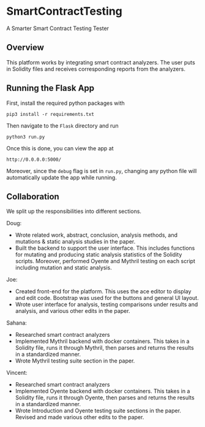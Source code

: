 # SmartContractTesting
A Smarter Smart Contract Testing Tester

## Overview
This platform works by integrating smart contract analyzers. The user puts in 
Solidity files and receives corresponding reports from the analyzers.  

## Running the Flask App ##

First, install the required python packages with 

`pip3 install -r requirements.txt`

Then navigate to the `Flask` directory and run 

`python3 run.py`

Once this is done, you can view the app at 

`http://0.0.0.0:5000/`

Moreover, since the `debug` flag is set in `run.py`, changing any python file will automatically update the app while running. 

## Collaboration
We split up the responsibilities into different sections. 

Doug:
* Wrote related work, abstract, conclusion, analysis methods, and mutations & static analysis
studies in the paper. 
* Built the backend to support the user interface. This includes functions for mutating and producing static analysis statistics of the Solidity scripts. Moreover, performed Oyente and Mythril testing on each script including mutation and static analysis.

Joe: 
* Created front-end for the platform. This uses the ace editor to display and edit code.
Bootstrap was used for the buttons and general UI layout. 
* Wrote user interface for analysis, testing comparisons under results and analysis, 
and various other edits in the paper. 

Sahana:
* Researched smart contract analyzers
* Implemented Mythril backend with docker containers. This takes in a Solidity
file, runs it through Mythril, then parses and returns the results in a standardized
manner. 
* Wrote Mythril testing suite section in the paper. 

Vincent:
* Researched smart contract analyzers
* Implemented Oyente backend with docker containers. This takes in a Solidity
file, runs it through Oyente, then parses and returns the results in a standardized
manner. 
* Wrote Introduction and Oyente testing suite sections in the paper. Revised and made
various other edits to the paper. 

